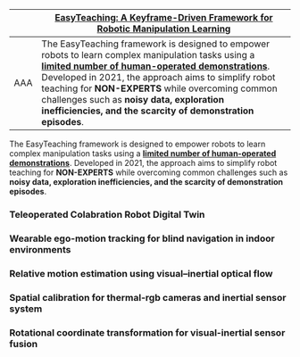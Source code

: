 | | [EasyTeaching: A Keyframe-Driven Framework for Robotic Manipulation Learning](https://github.com/Yanxxx/EasyTeaching/blob/main/README.md) |
| ------------- |  ------------- |
| AAA | The EasyTeaching framework is designed to empower robots to learn complex manipulation tasks using a <ins>**limited number of human-operated demonstrations**</ins>. Developed in 2021, the approach aims to simplify robot teaching for **NON-EXPERTS** while overcoming common challenges such as **noisy data, exploration inefficiencies, and the scarcity of demonstration episodes**. | 

The EasyTeaching framework is designed to empower robots to learn complex manipulation tasks using a <ins>**limited number of human-operated demonstrations**</ins>. Developed in 2021, the approach aims to simplify robot teaching for **NON-EXPERTS** while overcoming common challenges such as **noisy data, exploration inefficiencies, and the scarcity of demonstration episodes**.

### Teleoperated Colabration Robot Digital Twin

### Wearable ego-motion tracking for blind navigation in indoor environments

### Relative motion estimation using visual–inertial optical flow

### Spatial calibration for thermal-rgb cameras and inertial sensor system

### Rotational coordinate transformation for visual-inertial sensor fusion

### 
